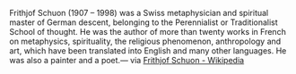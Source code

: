 
Frithjof Schuon (1907 – 1998) was a Swiss metaphysician and spiritual master of German descent, belonging to the Perennialist or Traditionalist School of thought. He was the author of more than twenty works in French on metaphysics, spirituality, the religious phenomenon, anthropology and art, which have been translated into English and many other languages. He was also a painter and a poet.— via [Frithjof Schuon - Wikipedia](https://en.wikipedia.org/wiki/Frithjof_Schuon)
